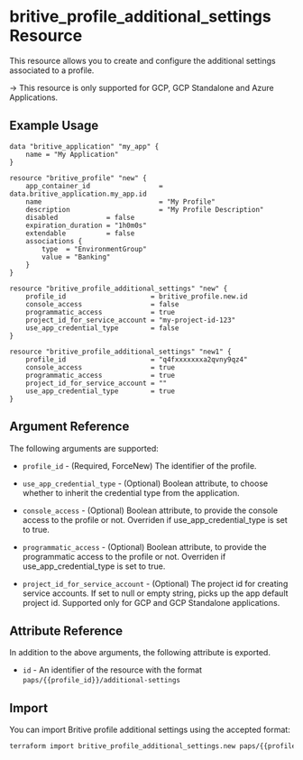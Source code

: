 # britive_profile_additional_settings Resource

This resource allows you to create and configure the additional settings associated to a profile.

-> This resource is only supported for GCP, GCP Standalone and Azure Applications.

## Example Usage

```hcl
data "britive_application" "my_app" {
    name = "My Application"
}

resource "britive_profile" "new" {
    app_container_id                 = data.britive_application.my_app.id
    name                             = "My Profile"
    description                      = "My Profile Description"
    disabled            = false
    expiration_duration = "1h0m0s"
    extendable          = false
    associations {
        type  = "EnvironmentGroup"
        value = "Banking"
    }
}

resource "britive_profile_additional_settings" "new" {
    profile_id                     = britive_profile.new.id
    console_access                 = false
    programmatic_access            = true
    project_id_for_service_account = "my-project-id-123"
    use_app_credential_type        = false
}

resource "britive_profile_additional_settings" "new1" {
    profile_id                     = "q4fxxxxxxxa2qvny9qz4"
    console_access                 = true
    programmatic_access            = true
    project_id_for_service_account = ""
    use_app_credential_type        = true
}
```

## Argument Reference

The following arguments are supported:

* `profile_id` - (Required, ForceNew) The identifier of the profile.

* `use_app_credential_type` - (Optional) Boolean attribute, to choose whether to inherit the credential type from the application.

* `console_access` - (Optional) Boolean attribute, to provide the console access to the profile or not. Overriden if use_app_credential_type is set to true.

* `programmatic_access` - (Optional) Boolean attribute, to provide the programmatic access to the profile or not. Overriden if use_app_credential_type is set to true.

* `project_id_for_service_account` - (Optional) The project id for creating service accounts. If set to null or empty string, picks up the app default project id. Supported only for GCP and GCP Standalone applications.

## Attribute Reference

In addition to the above arguments, the following attribute is exported.

* `id` - An identifier of the resource with the format `paps/{{profile_id}}/additional-settings`

## Import

You can import Britive profile additional settings using the accepted format:

```sh
terraform import britive_profile_additional_settings.new paps/{{profile_id}}/additional-settings
```
